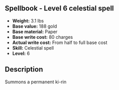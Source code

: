 ## Spellbook - Level 6 celestial spell

- **Weight:** 3.1 lbs
- **Base value:** 188 gold
- **Base material:** Paper
- **Base write cost:** 80 charges
- **Actual write cost:** From half to full base cost
- **Skill:** Celestial spell
- **Level:** 6

## Description

Summons a permanent ki-rin
